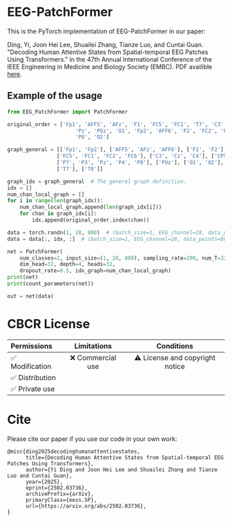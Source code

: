 # EEG-PatchFormer
This is the PyTorch implementation of EEG-PatchFormer in our paper:

Ding, Yi, Joon Hei Lee, Shuailei Zhang, Tianze Luo, and Cuntai Guan. "Decoding Human Attentive States from Spatial-temporal EEG Patches Using Transformers." in the 47th Annual International Conference of the IEEE Engineering in Medicine and Biology Society (EMBC). PDF availible [here](https://arxiv.org/abs/2502.03736).
## Example of the usage
```python
from EEG_PatchFormer import PatchFormer

original_order = ['Fp1', 'AFF5', 'AFz', 'F1', 'FC5', 'FC1', 'T7', 'C3', 'Cz', 'CP5', 'CP1', 'P7', 'P3',
                      'Pz', 'POz', 'O1', 'Fp2', 'AFF6', 'F2', 'FC2', 'FC6', 'C4', 'T8', 'CP2', 'CP6', 'P4',
                      'P8', 'O2']

graph_general = [['Fp1', 'Fp2'], ['AFF5', 'AFz', 'AFF6'], ['F1', 'F2'],
                ['FC5', 'FC1', 'FC2', 'FC6'], ['C3', 'Cz', 'C4'], ['CP5', 'CP1', 'CP2', 'CP6'],
                ['P7', 'P3', 'Pz', 'P4', 'P8'], ['POz'], ['O1', 'O2'],
                ['T7'], ['T8']]

graph_idx = graph_general  # The general graph definition.
idx = []
num_chan_local_graph = []
for i in range(len(graph_idx)):
    num_chan_local_graph.append(len(graph_idx[i]))
    for chan in graph_idx[i]:
        idx.append(original_order.index(chan))

data = torch.randn(1, 28, 800)  # (batch_size=1, EEG_channel=28, data_points=800)
data = data[:, idx, :]  # (batch_size=1, EEG_channel=28, data_points=800)

net = PatchFormer(
    num_classes=2, input_size=(1, 28, 800), sampling_rate=200, num_T=32, patch_time=20, patch_step=5,
    dim_head=32, depth=4, heads=32,
    dropout_rate=0.5, idx_graph=num_chan_local_graph)
print(net)
print(count_parameters(net))

out = net(data)
```

# CBCR License
| Permissions | Limitations | Conditions |
| :---         |     :---:      |          :---: |
| :white_check_mark: Modification   | :x: Commercial use   | :warning: License and copyright notice   |
| :white_check_mark: Distribution     |       |      |
| :white_check_mark: Private use     |        |      |

# Cite
Please cite our paper if you use our code in your own work:

```
@misc{ding2025decodinghumanattentivestates,
      title={Decoding Human Attentive States from Spatial-temporal EEG Patches Using Transformers}, 
      author={Yi Ding and Joon Hei Lee and Shuailei Zhang and Tianze Luo and Cuntai Guan},
      year={2025},
      eprint={2502.03736},
      archivePrefix={arXiv},
      primaryClass={eess.SP},
      url={https://arxiv.org/abs/2502.03736}, 
}
```
